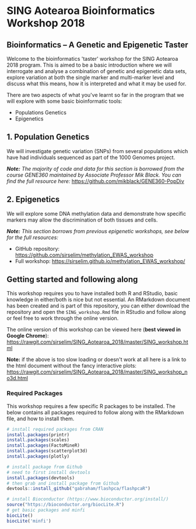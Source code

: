 # SING Aotearoa Bioinformatics Workshop 2018

## Bioinformatics – A Genetic and Epigenetic Taster

Welcome to the bioinformatics 'taster' workshop for the SING Aotearoa 2018 program. This is aimed to be a basic introduction where we will interrogate and analyse a combination of genetic and epigenetic data sets, explore variation at both the single marker and multi-marker level and discuss what this means, how it is interpreted and what it may be used for.

There are two aspects of what you've learnt so far in the program that we will explore with some basic bioinformatic tools:

  - Populations Genetics
  - Epigenetics
  
## 1. Population Genetics

We will investigate genetic variation (SNPs) from several populations which have had individuals sequenced as part of the 1000 Genomes project.

***Note:*** *The majority of code and data for this section is borrowed from the course GENE360 maintained by Associate Professor Mik Black. You can find the full resource here:* https://github.com/mikblack/GENE360-PopDiv

## 2. Epigenetics

We will explore some DNA methylation data and demonstrate how specific markers may allow the discrimination of both tissues and cells.

***Note:*** *This section borrows from previous epigenetic workshops, see below for the full resources:*

  - GitHub repository: https://github.com/sirselim/methylation_EWAS_workshop  
  - Full workshop: https://sirselim.github.io/methylation_EWAS_workshop/
  
## Getting started and following along

This workshop requires you to have installed both R and RStudio, basic knowledge in either/both is nice but not essential. An RMarkdown document has been created and is part of this repository, you can either download the repository and open the `SING_workshop.Rmd` file in RStudio and follow along or feel free to work through the online version.

The online version of this workshop can be viewed here (**best viewed in Google Chrome**): https://rawgit.com/sirselim/SING_Aotearoa_2018/master/SING_workshop.html

**Note:** if the above is too slow loading or doesn't work at all here is a link to the html document without the fancy interactive plots: https://rawgit.com/sirselim/SING_Aotearoa_2018/master/SING_workshop_no3d.html

### Required Packages

This workshop requires a few specific R packages to be installed. The below contains all packages required to follow along with the RMarkdown file, and how to install them.

```R
# install required packages from CRAN
install.packages(printr)
install.packages(scales)
install.packages(FactoMineR)
install.packages(scatterplot3d)
install.packages(plotly)

# install package from Github
# need to first install devtools
install.packages(devtools)
# then grab and install package from Github
devtools::install_github("gabraham/flashpca/flashpcaR")

# install Bioconductor (https://www.bioconductor.org/install/)
source("https://bioconductor.org/biocLite.R")
# get basic packages and minfi
biocLite()
biocLite('minfi')
```